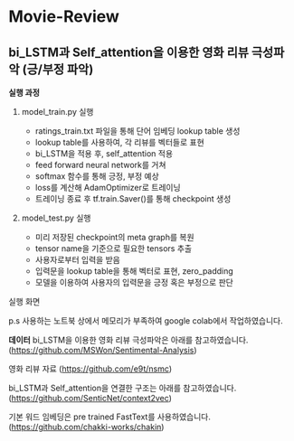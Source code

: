 # Movie-Review

## **bi_LSTM과 Self_attention을 이용한 영화 리뷰 극성파악 (긍/부정 파악)**

**실행 과정**
1. model_train.py 실행
	- ratings_train.txt 파일을 통해 단어 임베딩 lookup table 생성
    - lookup table를 사용하여, 각 리뷰를 벡터들로 표현
    - bi_LSTM을 적용 후, self_attention 적용
    - feed forward neural network를 거쳐
    - softmax 함수를 통해 긍정, 부정 예상
    - loss를 계산해 AdamOptimizer로 트레이닝
    - 트레이닝 종료 후 tf.train.Saver()를 통해 checkpoint 생성
    
2. model_test.py 실행
	- 미리 저장된 checkpoint의 meta graph를 복원
    - tensor name을 기준으로 필요한 tensors 추출
    - 사용자로부터 입력을 받음
    - 입력문을 lookup table을 통해 벡터로 표현, zero_padding
    - 모델을 이용하여 사용자의 입력문을 긍정 혹은 부정으로 판단
    
실행 화면

p.s 사용하는 노트북 상에서 메모리가 부족하여 google colab에서 작업하였습니다.

**데이터**
bi_LSTM을 이용한 영화 리뷰 극성파악은 아래를 참고하였습니다.
(https://github.com/MSWon/Sentimental-Analysis)

영화 리뷰 자료
(https://github.com/e9t/nsmc)

bi_LSTM과 Self_attention을 연결한 구조는 아래를 참고하였습니다.
(https://github.com/SenticNet/context2vec)

기본 워드 임베딩은 pre trained FastText를 사용하였습니다.
(https://github.com/chakki-works/chakin)
